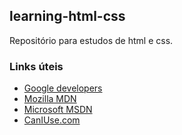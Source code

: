 ## learning-html-css
  
Repositório para estudos de html e css.
  
### Links úteis
  
* [Google developers](https://developers.google.com/web/)
* [Mozilla MDN](https://developer.mozilla.org/pt-BR/)
* [Microsoft MSDN](https://msdn.microsoft.com/pt-br/dn308572.aspx)
* [CanIUse.com](https://caniuse.com)  
